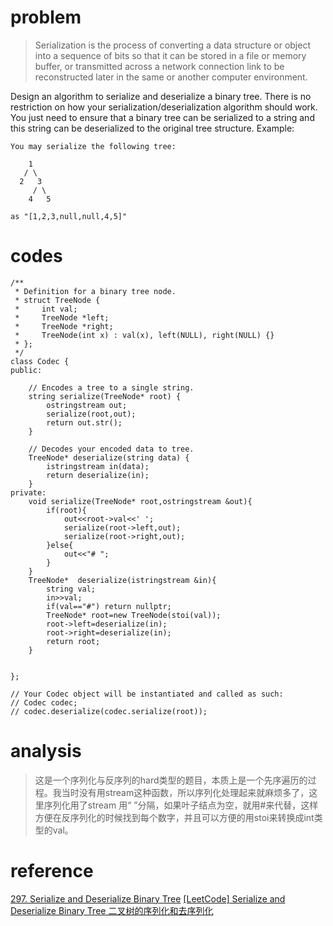 # problem
>Serialization is the process of converting a data structure or object into a sequence of bits so that it can be stored in a file or memory buffer, or transmitted across a network connection link to be reconstructed later in the same or another computer environment.

Design an algorithm to serialize and deserialize a binary tree. There is no restriction on how your serialization/deserialization algorithm should work. You just need to ensure that a binary tree can be serialized to a string and this string can be deserialized to the original tree structure.
Example:

```
You may serialize the following tree:

    1
   / \
  2   3
     / \
    4   5

as "[1,2,3,null,null,4,5]"
```


# codes
```
/**
 * Definition for a binary tree node.
 * struct TreeNode {
 *     int val;
 *     TreeNode *left;
 *     TreeNode *right;
 *     TreeNode(int x) : val(x), left(NULL), right(NULL) {}
 * };
 */
class Codec {
public:

    // Encodes a tree to a single string.
    string serialize(TreeNode* root) {
        ostringstream out;
        serialize(root,out);
        return out.str();
    }

    // Decodes your encoded data to tree.
    TreeNode* deserialize(string data) {
        istringstream in(data);
        return deserialize(in);
    }
private:
    void serialize(TreeNode* root,ostringstream &out){
        if(root){
            out<<root->val<<' ';
            serialize(root->left,out);
            serialize(root->right,out);
        }else{
            out<<"# ";
        }
    }
    TreeNode*  deserialize(istringstream &in){
        string val;
        in>>val;
        if(val=="#") return nullptr;
        TreeNode* root=new TreeNode(stoi(val));
        root->left=deserialize(in);
        root->right=deserialize(in);
        return root;
    }
    
    
};

// Your Codec object will be instantiated and called as such:
// Codec codec;
// codec.deserialize(codec.serialize(root));
```

# analysis
>这是一个序列化与反序列的hard类型的题目，本质上是一个先序遍历的过程。我当时没有用stream这种函数，所以序列化处理起来就麻烦多了，这里序列化用了stream 用“ ”分隔，如果叶子结点为空，就用#来代替，这样方便在反序列化的时候找到每个数字，并且可以方便的用stoi来转换成int类型的val。

# reference
[297. Serialize and Deserialize Binary Tree][1]
[[LeetCode] Serialize and Deserialize Binary Tree 二叉树的序列化和去序列化][2]

[1]: https://leetcode.com/problems/serialize-and-deserialize-binary-tree/discuss/132457/C++-stream-solution
[2]: https://www.cnblogs.com/grandyang/p/4913869.html

